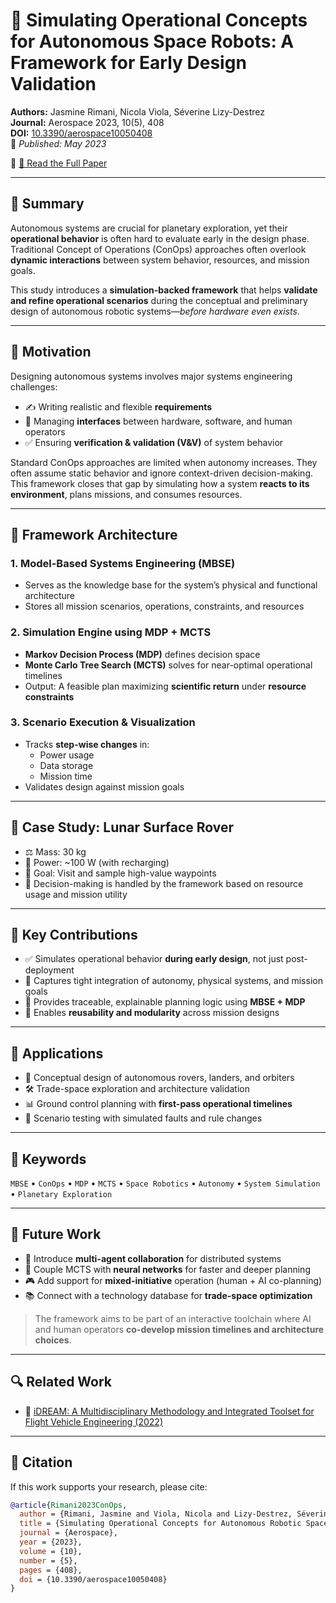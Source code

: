 # 🧠 Simulating Operational Concepts for Autonomous Space Robots: A Framework for Early Design Validation

**Authors:** Jasmine Rimani, Nicola Viola, Séverine Lizy-Destrez  
**Journal:** Aerospace 2023, 10(5), 408  
**DOI:** [10.3390/aerospace10050408](https://doi.org/10.3390/aerospace10050408)  
📅 *Published: May 2023*

🔗 [📄 Read the Full Paper](https://www.mdpi.com/2226-4310/10/5/408)

---

## 🚀 Summary

Autonomous systems are crucial for planetary exploration, yet their **operational behavior** is often hard to evaluate early in the design phase. Traditional Concept of Operations (ConOps) approaches often overlook **dynamic interactions** between system behavior, resources, and mission goals.

This study introduces a **simulation-backed framework** that helps **validate and refine operational scenarios** during the conceptual and preliminary design of autonomous robotic systems—*before hardware even exists*.

---

## 🧭 Motivation

Designing autonomous systems involves major systems engineering challenges:

- ✍️ Writing realistic and flexible **requirements**  
- 🔌 Managing **interfaces** between hardware, software, and human operators  
- ✅ Ensuring **verification & validation (V&V)** of system behavior  

Standard ConOps approaches are limited when autonomy increases. They often assume static behavior and ignore context-driven decision-making. This framework closes that gap by simulating how a system **reacts to its environment**, plans missions, and consumes resources.

---

## 🧱 Framework Architecture

### 1. **Model-Based Systems Engineering (MBSE)**
- Serves as the knowledge base for the system’s physical and functional architecture  
- Stores all mission scenarios, operations, constraints, and resources  

### 2. **Simulation Engine using MDP + MCTS**
- **Markov Decision Process (MDP)** defines decision space  
- **Monte Carlo Tree Search (MCTS)** solves for near-optimal operational timelines  
- Output: A feasible plan maximizing **scientific return** under **resource constraints**

### 3. **Scenario Execution & Visualization**
- Tracks **step-wise changes** in:
  - Power usage
  - Data storage
  - Mission time  
- Validates design against mission goals

---

## 🤖 Case Study: Lunar Surface Rover

- ⚖️ Mass: 30 kg  
- 🔋 Power: ~100 W (with recharging)  
- 🎯 Goal: Visit and sample high-value waypoints  
- 🧠 Decision-making is handled by the framework based on resource usage and mission utility

---

## 🧪 Key Contributions

- ✅ Simulates operational behavior **during early design**, not just post-deployment  
- 🧩 Captures tight integration of autonomy, physical systems, and mission goals  
- 🧠 Provides traceable, explainable planning logic using **MBSE + MDP**  
- 🔁 Enables **reusability and modularity** across mission designs

---

## 🔬 Applications

- 🚀 Conceptual design of autonomous rovers, landers, and orbiters  
- 🛠️ Trade-space exploration and architecture validation  
- 📊 Ground control planning with **first-pass operational timelines**  
- 🔁 Scenario testing with simulated faults and rule changes

---

## 🧩 Keywords

`MBSE` • `ConOps` • `MDP` • `MCTS` • `Space Robotics` • `Autonomy` • `System Simulation` • `Planetary Exploration`

---

## 🎯 Future Work

- 🔄 Introduce **multi-agent collaboration** for distributed systems  
- 🧠 Couple MCTS with **neural networks** for faster and deeper planning  
- 🎮 Add support for **mixed-initiative** operation (human + AI co-planning)  
- 📚 Connect with a technology database for **trade-space optimization**

> The framework aims to be part of an interactive toolchain where AI and human operators **co-develop mission timelines and architecture choices**.

---
## 🔍 Related Work

- 🔗 [iDREAM: A Multidisciplinary Methodology and Integrated Toolset for Flight Vehicle Engineering (2022)](https://www.researchgate.net/publication/363742956_iDREAM_a_multidisciplinary_methodology_and_integrated_toolset_for_flight_vehicle_engineering)

---

## 📝 Citation

If this work supports your research, please cite:

```bibtex
@article{Rimani2023ConOps,
  author = {Rimani, Jasmine and Viola, Nicola and Lizy-Destrez, Séverine},
  title = {Simulating Operational Concepts for Autonomous Robotic Space Exploration Systems: A Framework for Early Design Validation},
  journal = {Aerospace},
  year = {2023},
  volume = {10},
  number = {5},
  pages = {408},
  doi = {10.3390/aerospace10050408}
}

